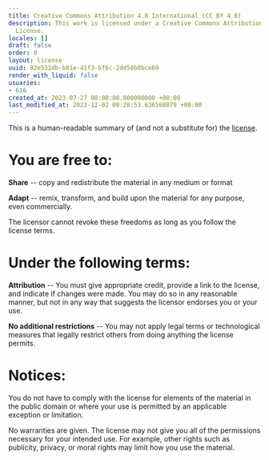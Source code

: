 ```yaml
---
title: Creative Commons Attribution 4.0 International (CC BY 4.0)
description: This work is licensed under a Creative Commons Attribution 4.0 International
  License.
locales: []
draft: false
order: 0
layout: license
uuid: 82e531db-b81e-41f3-bf6c-2dd58b8bce69
render_with_liquid: false
usuaries:
- 616
created_at: 2023-07-27 00:00:00.000000000 +00:00
last_modified_at: 2023-12-02 00:20:53.636568079 +00:00
---
```


<p>This is a human-readable summary of (and not a substitute for) the
<a href="https://creativecommons.org/licenses/by/4.0/legalcode">license</a>.</p>
<h1>You are free to:</h1>
<p><strong>Share</strong> -- copy and redistribute the material in any medium or
format</p>
<p><strong>Adapt</strong> -- remix, transform, and build upon the material for any
purpose, even commercially.</p>
<p>The licensor cannot revoke these freedoms as long as you follow the
license terms.</p>
<h1>Under the following terms:</h1>
<p><strong>Attribution</strong> -- You must give appropriate credit, provide a link
to the license, and indicate if changes were made. You may do so in
any reasonable manner, but not in any way that suggests the licensor
endorses you or your use.</p>
<p><strong>No additional restrictions</strong> -- You may not apply legal terms or
technological measures that legally restrict others from doing
anything the license permits.</p>
<h1>Notices:</h1>
<p>You do not have to comply with the license for elements of the material
in the public domain or where your use is permitted by an applicable
exception or limitation.</p>
<p>No warranties are given. The license may not give you all of the
permissions necessary for your intended use. For example, other rights
such as publicity, privacy, or moral rights may limit how you use the
material.</p>